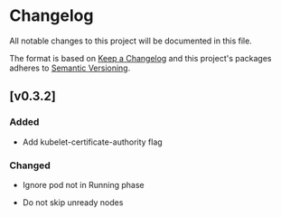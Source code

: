 # Changelog

All notable changes to this project will be documented in this file.

The format is based on [Keep a Changelog](http://keepachangelog.com/en/1.0.0/)
and this project's packages adheres to [Semantic Versioning](http://semver.org/spec/v2.0.0.html).


## [v0.3.2]

### Added 

- Add kubelet-certificate-authority flag

### Changed

- Ignore pod not in Running phase

- Do not skip unready nodes

[0.3.2]: https://github.com/giantswarm/kubernetes-metrics-server/pull/12

